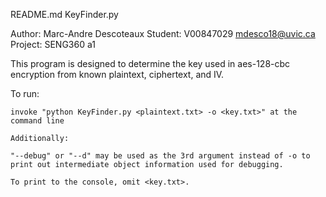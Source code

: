 README.md KeyFinder.py

Author: Marc-Andre Descoteaux
Student: V00847029 mdesco18@uvic.ca
Project: SENG360 a1

This program is designed to determine the key used in aes-128-cbc encryption from known plaintext, ciphertext, and IV.

To run:

	invoke "python KeyFinder.py <plaintext.txt> -o <key.txt>" at the command line
	
	Additionally:

	"--debug" or "--d" may be used as the 3rd argument instead of -o to print out intermediate object information used for debugging.

	To print to the console, omit <key.txt>.